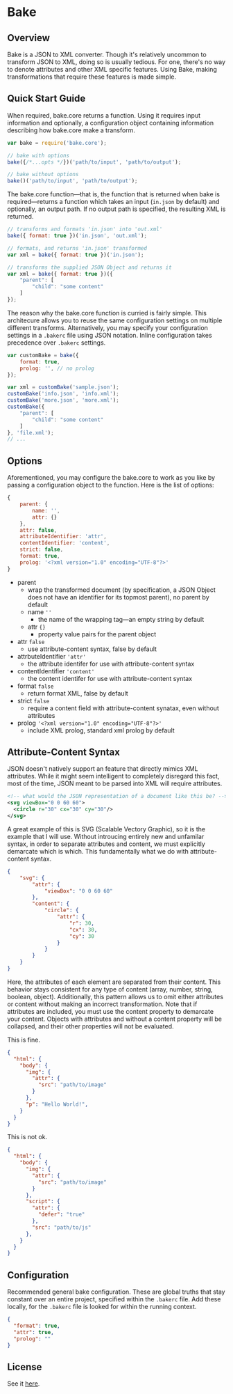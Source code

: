 # Bake

## Overview

Bake is a JSON to XML converter. Though it's relatively uncommon to transform JSON to XML, doing so is usually tedious. For one, there's no way to denote attributes and other XML specific features. Using Bake, making transformations that require these features is made simple.

## Quick Start Guide
When required, bake.core returns a function. Using it requires input information and optionally, a configuration object containing information describing how bake.core make a transform.

```javascript
var bake = require('bake.core');

// bake with options
bake({/*...opts */})('path/to/input', 'path/to/output');

// bake without options
bake()('path/to/input', 'path/to/output');
```

The bake.core function—that is, the function that is returned when bake is required—returns a function which takes an input (`in.json` by default) and optionally, an output path. If no output path is specified, the resulting XML is returned.

```javascript
// transforms and formats 'in.json' into 'out.xml'
bake({ format: true })('in.json', 'out.xml');

// formats, and returns 'in.json' transformed
var xml = bake({ format: true })('in.json');

// transforms the supplied JSON Object and returns it
var xml = bake({ format: true })({
    "parent": [
        "child": "some content"
    ]
});
```

The reason why the bake.core function is curried is fairly simple. This architecure allows you to reuse the same configuration settings on multiple different transforms. Alternatively, you may specify your configuration settings in a `.bakerc` file using JSON notation. Inline configuration takes precedence over `.bakerc` settings.	

```javascript
var customBake = bake({
    format: true,
    prolog: '', // no prolog
});

var xml = customBake('sample.json');
customBake('info.json', 'info.xml');
customBake('more.json', 'more.xml');
customBake({
    "parent": [
        "child": "some content"
    ]
}, 'file.xml');
// ...
```
## Options

Aforementioned, you may configure the bake.core to work as you like by passing a configuration object to the function. Here is the list of options:

```javascript
{
    parent: {
        name: '',
        attr: {}
    },
    attr: false,
    attributeIdentifier: 'attr',
    contentIdentifier: 'content',
    strict: false,
    format: true,
    prolog: '<?xml version="1.0" encoding="UTF-8"?>'
}
```
- parent
  - wrap the transformed document (by specification, a JSON Object does not have an identifier for its topmost parent), no parent by default
  - name `''`
    - the name of the wrapping tag—an empty string by default
  - attr `{}`
    - property value pairs for the parent object
- attr `false`
  - use attribute-content syntax, false by default
- attrbuteIdentifier `'attr'`
    - the attribute identifer for use with attribute-content syntax
- contentIdentifier `'content'`
    - the content identifer for use with attribute-content syntax
- format `false`
  - return format XML, false by default
- strict `false`
  - require a content field with attribute-content synatax, even without attributes
- prolog `'<?xml version="1.0" encoding="UTF-8"?>'`
  - include XML prolog, standard xml prolog by default

## Attribute-Content Syntax

JSON doesn't natively support an feature that directly mimics XML attributes. While it might seem intelligent to completely disregard this fact, most of the time, JSON meant to be parsed into XML will require attributes.

```xml
<!-- what would the JSON representation of a document like this be? -->
<svg viewBox="0 0 60 60">
  <circle r="30" cx="30" cy="30"/>
</svg>
```

A great example of this is SVG (Scalable Vectory Graphic), so it is the example that I will use. Without introucing entirely new and unfamilar syntax, in order to separate attributes and content, we must explicitly demarcate which is which. This fundamentally what we do with attribute-content syntax.

```json
{
    "svg": {
        "attr": {
            "viewBox": "0 0 60 60"
        },
        "content": {
            "circle": {
                "attr": {
                    "r": 30,
                    "cx": 30,
                    "cy": 30
                }
            }
        }
    }
}
```

Here, the attributes of each element are separated from their content. This behavior stays consistent for any type of content (array, number, string, boolean, object). Additionally, this pattern allows us to omit either attributes or content without making an incorrect transformation. Note that if attributes are included, you must use the content property to demarcate your content. Objects with attributes and without a content property will be collapsed, and their other properties will not be evaluated. 

This is fine.
```json
{
  "html": {
    "body": {
      "img": {
        "attr": {
          "src": "path/to/image"
        }
      },
      "p": "Hello World!",
    }
  }
}
````
This is not ok.
```json
{
  "html": {
    "body": {
      "img": {
        "attr": {
          "src": "path/to/image"
        }
      },
      "script": {
        "attr": {
          "defer": "true"
        },
        "src": "path/to/js"
      },
    }
  }
}
```

## Configuration

Recommended general bake configuration. These are global truths that stay constant over an entire project, specified within the `.bakerc` file. Add these locally, for the `.bakerc` file is looked for within the running context.
```json
{
  "format": true,
  "attr": true,
  "prolog": ""
}
```

## License

See it [here](http://github.com/samolaogun/bake.core/blob/master/LICENSE).
